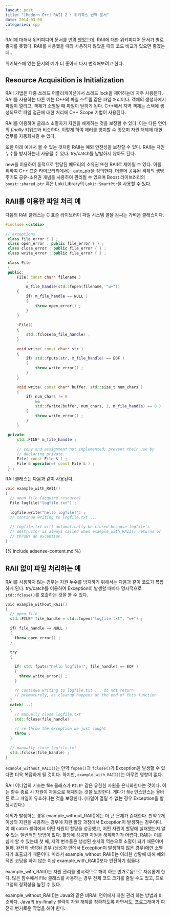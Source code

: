 ```yaml
---
layout: post
title: "[Modern C++] RAII 2 : 위키북스 번역 문서"
date: 2014-03-08 
categories: cpp
---
```


RAII에 대해서 위키피디어 문서를 [번역](/cpp/2014/03/08/raii1.html) 했었는데, RAII에 대한 위키피디어 문서가 별로 좋지를 못했다. RAII를 사용했을 때와 사용하지 않았을 때의 코드 비교가 있으면 좋겠는데..

위키북스에 있는 문서의 예가 더 좋아서 다시 번역해보려고 한다.

## Resource Acquisition is Initialization

RAII 기법은 다중 쓰레드 어플리케이션에서 쓰레드 lock을 제어하는데 자주 사용된다. RAII를 사용하는 다른 예는 C++의 파일 스트림 같은 파일 처리이다. 객체의 생성자에서 파일이 열리고, 객체가 소멸될 때 파일이 닫히게 된다. C++에서 지역 객체는 스택에 생성되므로 파일 접근에 대한 처리에 C++ Scope 기법이 사용된다.

RAII를 이용하여 클래스 소멸자가 자원을 해제하는 것을 보장할 수 있다. 이는 다른 언어의 *finally* 키워드와 비슷하다. 이렇게 하여 에러를 방지할 수 잇으며 자원 해제에 대한 업무를 자동화시킬 수 있다.

또한 아래 예에서 볼 수 있는 것처럼 RAII는 예외 안전성을 보장할 수 있다. RAII는 자원 누수를 방지하는데 사용될 수 있다. try/catch를 남발하지 않아도 된다.

new를 이용하여 동적으로 할당된 메모리의 소유권 또한 RAII로 제어될 수 있다. 이를 위하여 C++ 표준 라이브러리에서는 auto_ptr을 정의한다. 더불어 공유된 객체의 생명주기도 공유-소유권 개념을 사용하여 관리될 수 있으며 Boost 라이브러리의 `boost::shared_ptr` 혹은 Loki Library의 `Loki::SmartPtr`을 사용할 수 있다.

## RAII를 이용한 파일 처리 예

다음의 RAII 클래스는 C 표준 라이브러이 파일 시스템 콜을 감싸는 가벼운 클래스이다.

```cpp
#include <cstdio>
  
// exceptions
 class file_error { } ;
 class open_error : public file_error { } ;
 class close_error : public file_error { } ;
 class write_error : public file_error { } ;
  
 class File
 {
 public:
     File( const char* filename )
         :
         m_file_handle(std::fopen(filename, "w+"))
     {
         if( m_file_handle == NULL )
         {
             throw open_error() ;
         }
     }
  
     ~File()
     {
         std::fclose(m_file_handle) ;
     }
  
     void write( const char* str )
     {
         if( std::fputs(str, m_file_handle) == EOF )
         {
             throw write_error() ;
         }
     }
  
     void write( const char* buffer, std::size_t num_chars )
     {
         if( num_chars != 0
             &&
             std::fwrite(buffer, num_chars, 1, m_file_handle) == 0 )
         {
             throw write_error() ;
         }
     }
  
 private:
     std::FILE* m_file_handle ;
  
     // copy and assignment not implemented; prevent their use by
     // declaring private.
     File( const File & ) ;
     File & operator=( const File & ) ;
 } ;
```

RAII 클래스는 다음과 같이 사용된다.

```cpp
void example_with_RAII()
{
  // open file (acquire resource)
  File logfile("logfile.txt") ;
  
  logfile.write("hello logfile!") ;
  // continue writing to logfile.txt ...
  
  // logfile.txt will automatically be closed because logfile's
  // destructor is always called when example_with_RAII() returns or
  // throws an exception.
}
```

{% include adsense-content.md %}

## RAII 없이 파일 처리하는 예

RAII를 사용하지 않는 경우는 자원 누수를 방지하기 위해서는 다음과 같이 코드가 복잡하게 된다. try/catch를 이용하여 Exception이 발생할 때마다 명시적으로 `std::fclose()`를 호출하는 것을 볼 수 있다.

```cpp
void example_without_RAII()
{
  // open file
  std::FILE* file_handle = std::fopen("logfile.txt", "w+") ;
  
  if( file_handle == NULL )
  {
    throw open_error() ;
  }
  
  try
  {
  
    if( std::fputs("hello logfile!", file_handle) == EOF )
    {
      throw write_error() ;
    }
  
    // continue writing to logfile.txt ... do not return
    // prematurely, as cleanup happens at the end of this function
  }
  catch(...)
  {
    // manually close logfile.txt
    std::fclose(file_handle) ;
  
    // re-throw the exception we just caught
    throw ;
  }
  
  // manually close logfile.txt 
  std::fclose(file_handle) ;
}
```

`example_without_RAII()`는 만약 `fopen()`과 `fclose()`가 Exception을 발생할 수 있다면 더욱 복잡하게 될 것이다. 하지만, `example_with_RAII()`는 아무런 영향이 없다.

RAII 이디엄의 기초는 file 클래스가 `FILE*` 같은 유한한 자원을 은닉화한다는 것이다. 이는 함수 종료 시 자원이 자동으로 해제되는 것을 보장한다. 게다가 file 인스턴스는 올바른 로그 파일이 유효하다는 것을 보장한다. (파일이 열릴 수 없는 경우 Exception을 발생시킨다.)

예외가 발생하는 경우 example_without_RAII()에는 더 큰 문제가 존재한다. 만약 2개 이상의 자원을 사용하는 경우에 자원 할당 과정에서 Exception이 발생하는 경우이다. 이 때 catch 블럭에서 어떤 자원이 할당을 성공했고, 어떤 자원이 할당에 실패했는지 알 수 있는 일반적인 방법이 없다. 할당에 성공한 자원을 해제하기가 어렵다. RAII는 이를 쉽게  할 수 있는데 첫 째, 지역 변수들은 생성된 순서의 역순으로 소멸이 되기 때문이며 둘째, 완전히 생성된 경우 (생성자 안에서 Exception이 발생하지 않은 경우)에만 소멸자가 호출되기 때문이다. 따라서 example_without_RAII()는 이러한 상황에 대해 예외적인 코딩을 하지 않는 이상 example_with_RAII()보다 안전하기 힘들다.

example_with_RAII()는 자원 관리를 명시적으로 해야 하는 번거로움으로 자유롭게 한다. 많은 함수에서 File 클래스를 사용하는 경우 전체 코드 크기를 줄일 수도 있고, 프로그램의 정확성을 높힐 수 있다.

example_without_RAII()는 Java와 같은 비RAII 언어에서 자원 관리 하는 방법과 비슷하다. Java의 try-finally 블럭이 자원 해제를 정확하도록 하면서도, 프로그래머가 여전히 번거로운 작업을 해야 한다. 
